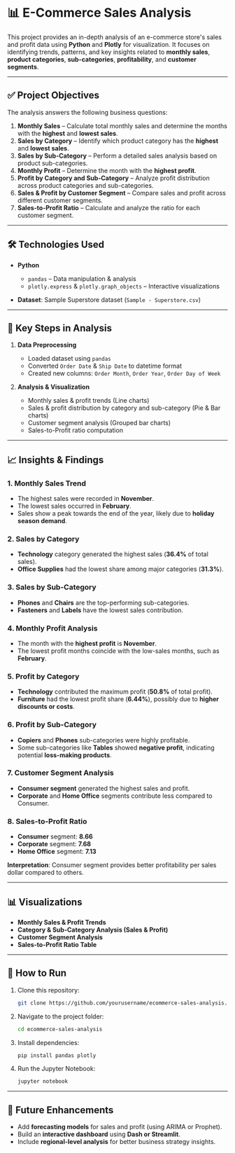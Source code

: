 
# 📊 E-Commerce Sales Analysis

This project provides an in-depth analysis of an e-commerce store's sales and profit data using **Python** and **Plotly** for visualization. It focuses on identifying trends, patterns, and key insights related to **monthly sales**, **product categories**, **sub-categories**, **profitability**, and **customer segments**.

---

## ✅ **Project Objectives**

The analysis answers the following business questions:

1. **Monthly Sales** – Calculate total monthly sales and determine the months with the **highest** and **lowest sales**.
2. **Sales by Category** – Identify which product category has the **highest** and **lowest sales**.
3. **Sales by Sub-Category** – Perform a detailed sales analysis based on product sub-categories.
4. **Monthly Profit** – Determine the month with the **highest profit**.
5. **Profit by Category and Sub-Category** – Analyze profit distribution across product categories and sub-categories.
6. **Sales & Profit by Customer Segment** – Compare sales and profit across different customer segments.
7. **Sales-to-Profit Ratio** – Calculate and analyze the ratio for each customer segment.

---

## 🛠 **Technologies Used**

* **Python**

  * `pandas` – Data manipulation & analysis
  * `plotly.express` & `plotly.graph_objects` – Interactive visualizations
* **Dataset**: Sample Superstore dataset (`Sample - Superstore.csv`)

---

## 📂 **Key Steps in Analysis**

1. **Data Preprocessing**

   * Loaded dataset using `pandas`
   * Converted `Order Date` & `Ship Date` to datetime format
   * Created new columns: `Order Month`, `Order Year`, `Order Day of Week`

2. **Analysis & Visualization**

   * Monthly sales & profit trends (Line charts)
   * Sales & profit distribution by category and sub-category (Pie & Bar charts)
   * Customer segment analysis (Grouped bar charts)
   * Sales-to-Profit ratio computation

---

## 📈 **Insights & Findings**

### **1. Monthly Sales Trend**

* The highest sales were recorded in **November**.
* The lowest sales occurred in **February**.
* Sales show a peak towards the end of the year, likely due to **holiday season demand**.

### **2. Sales by Category**

* **Technology** category generated the highest sales (**36.4%** of total sales).
* **Office Supplies** had the lowest share among major categories (**31.3%**).

### **3. Sales by Sub-Category**

* **Phones** and **Chairs** are the top-performing sub-categories.
* **Fasteners** and **Labels** have the lowest sales contribution.

### **4. Monthly Profit Analysis**

* The month with the **highest profit** is **November**.
* The lowest profit months coincide with the low-sales months, such as **February**.

### **5. Profit by Category**

* **Technology** contributed the maximum profit (**50.8%** of total profit).
* **Furniture** had the lowest profit share (**6.44%**), possibly due to **higher discounts or costs**.

### **6. Profit by Sub-Category**

* **Copiers** and **Phones** sub-categories were highly profitable.
* Some sub-categories like **Tables** showed **negative profit**, indicating potential **loss-making products**.

### **7. Customer Segment Analysis**

* **Consumer segment** generated the highest sales and profit.
* **Corporate** and **Home Office** segments contribute less compared to Consumer.

### **8. Sales-to-Profit Ratio**

* **Consumer** segment: **8.66**
* **Corporate** segment: **7.68**
* **Home Office** segment: **7.13**

**Interpretation**: Consumer segment provides better profitability per sales dollar compared to others.

---

## 📊 **Visualizations**

* **Monthly Sales & Profit Trends**
* **Category & Sub-Category Analysis (Sales & Profit)**
* **Customer Segment Analysis**
* **Sales-to-Profit Ratio Table**

---

## 🚀 **How to Run**

1. Clone this repository:

   ```bash
   git clone https://github.com/yourusername/ecommerce-sales-analysis.git
   ```
2. Navigate to the project folder:

   ```bash
   cd ecommerce-sales-analysis
   ```
3. Install dependencies:

   ```bash
   pip install pandas plotly
   ```
4. Run the Jupyter Notebook:

   ```bash
   jupyter notebook
   ```

---

## 📌 **Future Enhancements**

* Add **forecasting models** for sales and profit (using ARIMA or Prophet).
* Build an **interactive dashboard** using **Dash or Streamlit**.
* Include **regional-level analysis** for better business strategy insights.


